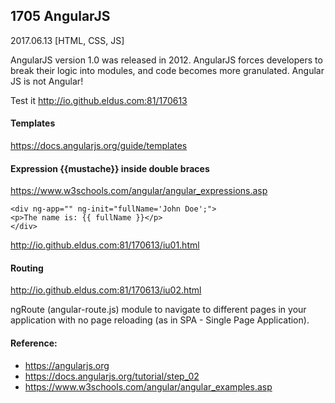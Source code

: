 ## 1705 AngularJS
2017.06.13 [HTML, CSS, JS]

AngularJS version 1.0 was released in 2012.  AngularJS forces developers to break their logic into modules, and code becomes more granulated. Angular JS is not Angular!

Test it http://io.github.eldus.com:81/170613

#### Templates
https://docs.angularjs.org/guide/templates


#### Expression {{mustache}} inside double braces
https://www.w3schools.com/angular/angular_expressions.asp

```
<div ng-app="" ng-init="fullName='John Doe';">
<p>The name is: {{ fullName }}</p>
</div>
```
http://io.github.eldus.com:81/170613/iu01.html

#### Routing
http://io.github.eldus.com:81/170613/iu02.html

ngRoute (angular-route.js) module to navigate to different pages in your application with no page reloading (as in SPA - Single Page Application).

#### Reference:
* https://angularjs.org
* https://docs.angularjs.org/tutorial/step_02
* https://www.w3schools.com/angular/angular_examples.asp
